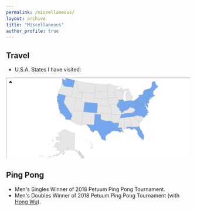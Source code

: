 ```yaml
---
permalink: /miscellaneous/
layout: archive
title: "Miscellaneous"
author_profile: true
---
```


**Travel**
------
* U.S.A. States I have visited:
<div  align="center">
<img src='/images/US_States.png'>
</div>

**Ping Pong**
------
* Men's Singles Winner of 2018 Petuum Ping Pong Tournament.
* Men's Doubles Winner of 2018 Petuum Ping Pong Tournament (with [Hong Wu](https://github.com/xunzhang)).
